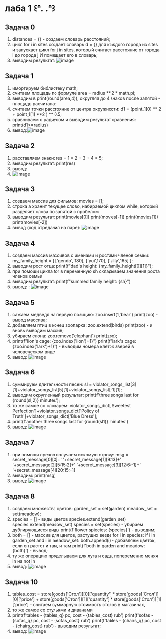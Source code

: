 # лаба 1 ꒰ᐢ. .ᐢ꒱
## Задача 0
1. distances = {} - создаем словарь расстояний;
2. цикл for i in sites создает словарь d = {} для каждого города из sites и запускает цикл for j in sites, который считает расстояние от города i до города j И помещает его в словарь;
3. выводим результат:
![image](https://github.com/chimokko/py1/assets/155952073/9ea2b5ba-f1a2-4f6a-9b3d-f345f09832fa)


## Задача 1
1. имортируем библиотеку math;
2. считаем площадь по формуле area = radius ** 2 * math.pi;
3. выводим в print(round(area,4)), округляя до 4 знаков после запятой - площадь расчитана;
4. считаем точки расстояние от центра окружности: d1 = (point_1[0] ** 2 + point_1[1] **2 ) ** 0.5;
5. сравниваем с радиусом и выводим результат сравнения: print(d1<=radius)
6. вывод:![image](https://github.com/chimokko/py1/assets/155952073/5b977824-1d1d-4058-bbfc-adcf808f6f02)


## Задача 2
1. расставляем знаки: res = 1 * 2 + 3 + 4 * 5;
2. выводим результат: print(res)
3. вывод:
4. ![image](https://github.com/chimokko/py1/assets/155952073/c7845112-8a3a-4452-9bbe-bc8f21a3d2a0)


## Задача 3
1. создаем массив для фильмов: movies = [];
2. строка a хранит текущее слово, набираемой циклом while, который разделяет слова по запятой с пробелом
3. выводим результат: print(movies[0])
print(movies[-1])
print(movies[1])
print(movies[-2])
4. вывод (код отредачил на паре):
![image](https://github.com/chimokko/py1/assets/155952073/f50580f0-29ed-4d18-8558-74b27c6add70)


## Задача 4
1. создаем массив массивов с именами и ростами членов семьи: my_family_height = [
    ['gendo', 180],
    ['yui',170],
    ['silly',165]
];
2. выводим рост отца: print(f"dad's height: {my_family_height[0][1]}");
3. при помощи цикла for в переменную sh складываем значения роста членов семьи
4. выводим результат: print(f"summed family height: {sh}")
5. вывод: : ![image](https://github.com/chimokko/py1/assets/155952073/27584523-10e8-4596-b44f-698f3479f7ff)


## Задача 5
1. сажаем медведя на первую позицию: zoo.insert(1,'bear')
print(zoo) - вывод массива;
2. добавляем птиц в конец зоопарка: zoo.extend(birds)
print(zoo) - и вновь выводим массив;
3. убираем слона: zoo.remove('elephant')
print(zoo);
4. print(f"lion's cage: {zoo.index('lion')+1}")
print(f"lark's cage: {zoo.index('lark')+1}") - выводим номера клеток зверей в человеческом виде
5. вывод: ![image](https://github.com/chimokko/py1/assets/155952073/3fdd5008-cca0-4101-b0e1-f0c863e8af36)


## Задача 6
1. суммируем длительности песен: sl = violator_songs_list[3][1]+violator_songs_list[5][1]+violator_songs_list[-1][1];
2. выводим округленный результат: print(f'three songs last for {round(sl,2)} minutes');
3. то же самое со словарем: violator_songs_dict['Sweetest Perfection']+violator_songs_dict['Policy of Truth']+violator_songs_dict['Blue Dress'];
4. print(f'another three songs last for {round(sl1)} minutes')
5. вывод: ![image](https://github.com/chimokko/py1/assets/155952073/ae89d3e9-1013-4ae3-a066-c0ed5956f976)


## Задача 7
1. при помощи срезов получаем искомую строку: msg = secret_message[0][3]+' '+secret_message[1][9:13]+' '+secret_message[2][5:15:2]+' '+secret_message[3][12:6:-1]+' '+secret_message[4][20:15:-1]
2. выводим: print(msg)
3. вывод: ![image](https://github.com/chimokko/py1/assets/155952073/59954572-c317-4711-8b71-d170cb1d1a7b)


## Задача 8
1. создаем множества цветов: garden_set = set(garden)
meadow_set = set(meadow);
2. species = [] - виды цветов
species.extend(garden_set)
species.extend(meadow_set)
species = set(species) - убираем дублирующиеся виды
print(f'flower spiecies: {species}') - выводим;
3. both = [] - массив для цветов, растущих везде
for i in species:
    if i in garden_set and i in meadow_set:
        both.append(i) - добавляем цветок, если он растет и там, и там
print(f'both in garden and meadow: {both}') - вывод;
4. ту же операцию проделываем для луга и сада, попеременно меняя in на not in
5. вывод: ![image](https://github.com/chimokko/py1/assets/155952073/8c5f3567-6139-44df-8c25-71fe7cf623e0)

## Задача 10
1. tables_cost = store[goods['Стол']][0]['quantity'] * store[goods['Стол']][0]['price'] + store[goods['Стол']][1]['quantity'] * store[goods['Стол']][1]['price'] - считаем суммарную стоимость столов в магазинах,
2. то же самое со стульями и диванами
3. print(f'tables - {tables_q} pc, cost - {tables_cost} rub')
print(f'sofas - {sofas_q} pc, cost - {sofas_cost} rub')
print(f'tables - {chairs_q} pc, cost - {chairs_cost} rub') - выводим результат;
4. вывод: ![image](https://github.com/chimokko/py1/assets/155952073/fdb89b4a-e3b9-4a7a-8f0c-6254e795bd80)

